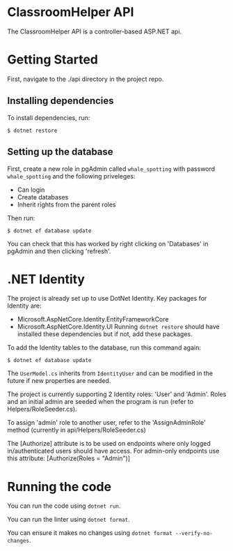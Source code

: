 # ClassroomHelper API
The ClassroomHelper API is a controller-based ASP.NET api.
# Getting Started
First, navigate to the ./api directory in the project repo.
## Installing dependencies
To install dependencies, run:
```
$ dotnet restore
```
## Setting up the database
First, create a new role in pgAdmin called `whale_spotting` with password `whale_spotting` and the following priveleges:
- Can login
- Create databases
- Inherit rights from the parent roles

Then run:
```
$ dotnet ef database update
```

You can check that this has worked by right clicking on 'Databases' in pgAdmin and then clicking 'refresh'.

# .NET Identity
The project is already set up to use DotNet Identity. Key packages for Identity are:
* Microsoft.AspNetCore.Identity.EntityFrameworkCore
* Microsoft.AspNetCore.Identity.UI
Running `dotnet restore` should have installed these dependencies but if not, add these packages.

To add the Identity tables to the database, run this command again:
```
$ dotnet ef database update
```
The `UserModel.cs` inherits from `IdentityUser` and can be modified in the future if new properties are needed.

The project is currently supporting 2 Identity roles: 'User' and 'Admin'. Roles and an initial admin are seeded when the program is run (refer to Helpers/RoleSeeder.cs).

To assign 'admin' role to another user, refer to the 'AssignAdminRole' method (currently in api/Helpers/RoleSeeder.cs)

The [Authorize] attribute is to be used on endpoints where only logged in/authenticated users should have access.
For admin-only endpoints use this attribute: [Authorize(Roles = "Admin")]

# Running the code
You can run the code using `dotnet run`.

You can run the linter using `dotnet format`.

You can ensure it makes no changes using `dotnet format --verify-no-changes`.

 
